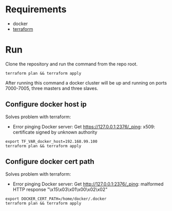 # Requirements
 - docker
 - [terraform](https://www.terraform.io/downloads.html)

# Run
Clone the repository and run the command from the repo root.

```
terraform plan && terraform apply
```

After running this command a docker cluster will be up and running on ports 7000-7005, three masters and three slaves.

## Configure docker host ip
Solves problem with terraform:
* Error pinging Docker server: Get https://127.0.0.1:2376/_ping: x509: certificate signed by unknown authority

```
export TF_VAR_docker_host=192.168.99.100
terraform plan && terraform apply
```

## Configure docker cert path
Solves problem with terraform:
* Error pinging Docker server: Get http://127.0.0.1:2376/_ping: malformed HTTP response "\x15\x03\x01\x00\x02\x02"

```
export DOCKER_CERT_PATH=/home/docker/.docker
terraform plan && terraform apply
```